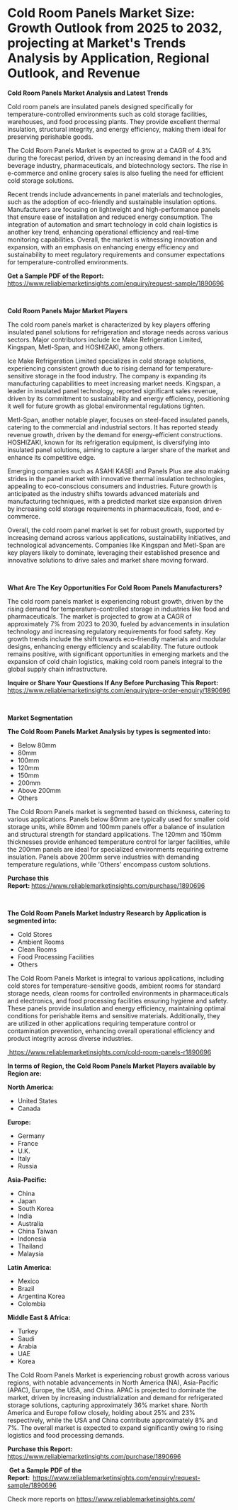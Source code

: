 <p><h1>Cold Room Panels Market Size: Growth Outlook from 2025 to 2032, projecting at Market's Trends Analysis by Application, Regional Outlook, and Revenue</h1></p><p><strong>Cold Room Panels Market Analysis and Latest Trends</strong></p>
<p><p>Cold room panels are insulated panels designed specifically for temperature-controlled environments such as cold storage facilities, warehouses, and food processing plants. They provide excellent thermal insulation, structural integrity, and energy efficiency, making them ideal for preserving perishable goods. </p><p>The Cold Room Panels Market is expected to grow at a CAGR of 4.3% during the forecast period, driven by an increasing demand in the food and beverage industry, pharmaceuticals, and biotechnology sectors. The rise in e-commerce and online grocery sales is also fueling the need for efficient cold storage solutions. </p><p>Recent trends include advancements in panel materials and technologies, such as the adoption of eco-friendly and sustainable insulation options. Manufacturers are focusing on lightweight and high-performance panels that ensure ease of installation and reduced energy consumption. The integration of automation and smart technology in cold chain logistics is another key trend, enhancing operational efficiency and real-time monitoring capabilities. Overall, the market is witnessing innovation and expansion, with an emphasis on enhancing energy efficiency and sustainability to meet regulatory requirements and consumer expectations for temperature-controlled environments.</p></p>
<p><strong>Get a Sample PDF of the Report:&nbsp;</strong> <a href="https://www.reliablemarketinsights.com/enquiry/request-sample/1890696?utm_campaign=2538&utm_medium=2&utm_source=Github&utm_content=ia&utm_term=02042025&utm_id=cold-room-panels">https://www.reliablemarketinsights.com/enquiry/request-sample/1890696</a></p>
<p>&nbsp;</p>
<p><strong>Cold Room Panels Major Market Players</strong></p>
<p><p>The cold room panels market is characterized by key players offering insulated panel solutions for refrigeration and storage needs across various sectors. Major contributors include Ice Make Refrigeration Limited, Kingspan, Metl-Span, and HOSHIZAKI, among others.</p><p>Ice Make Refrigeration Limited specializes in cold storage solutions, experiencing consistent growth due to rising demand for temperature-sensitive storage in the food industry. The company is expanding its manufacturing capabilities to meet increasing market needs. Kingspan, a leader in insulated panel technology, reported significant sales revenue, driven by its commitment to sustainability and energy efficiency, positioning it well for future growth as global environmental regulations tighten.</p><p>Metl-Span, another notable player, focuses on steel-faced insulated panels, catering to the commercial and industrial sectors. It has reported steady revenue growth, driven by the demand for energy-efficient constructions. HOSHIZAKI, known for its refrigeration equipment, is diversifying into insulated panel solutions, aiming to capture a larger share of the market and enhance its competitive edge.</p><p>Emerging companies such as ASAHI KASEI and Panels Plus are also making strides in the panel market with innovative thermal insulation technologies, appealing to eco-conscious consumers and industries. Future growth is anticipated as the industry shifts towards advanced materials and manufacturing techniques, with a predicted market size expansion driven by increasing cold storage requirements in pharmaceuticals, food, and e-commerce.</p><p>Overall, the cold room panel market is set for robust growth, supported by increasing demand across various applications, sustainability initiatives, and technological advancements. Companies like Kingspan and Metl-Span are key players likely to dominate, leveraging their established presence and innovative solutions to drive sales and market share moving forward.</p></p>
<p>&nbsp;</p>
<p><strong>What Are The Key Opportunities For Cold Room Panels Manufacturers?</strong></p>
<p><p>The cold room panels market is experiencing robust growth, driven by the rising demand for temperature-controlled storage in industries like food and pharmaceuticals. The market is projected to grow at a CAGR of approximately 7% from 2023 to 2030, fueled by advancements in insulation technology and increasing regulatory requirements for food safety. Key growth trends include the shift towards eco-friendly materials and modular designs, enhancing energy efficiency and scalability. The future outlook remains positive, with significant opportunities in emerging markets and the expansion of cold chain logistics, making cold room panels integral to the global supply chain infrastructure.</p></p>
<p><strong>Inquire or Share Your Questions If Any Before Purchasing This Report:</strong> <a href="https://www.reliablemarketinsights.com/enquiry/pre-order-enquiry/1890696?utm_campaign=2538&utm_medium=2&utm_source=Github&utm_content=ia&utm_term=02042025&utm_id=cold-room-panels">https://www.reliablemarketinsights.com/enquiry/pre-order-enquiry/1890696</a></p>
<p>&nbsp;</p>
<p><strong>Market Segmentation</strong></p>
<p><strong>The Cold Room Panels Market Analysis by types is segmented into:</strong></p>
<p><ul><li>Below 80mm</li><li>80mm</li><li>100mm</li><li>120mm</li><li>150mm</li><li>200mm</li><li>Above 200mm</li><li>Others</li></ul></p>
<p><p>The Cold Room Panels market is segmented based on thickness, catering to various applications. Panels below 80mm are typically used for smaller cold storage units, while 80mm and 100mm panels offer a balance of insulation and structural strength for standard applications. The 120mm and 150mm thicknesses provide enhanced temperature control for larger facilities, while the 200mm panels are ideal for specialized environments requiring extreme insulation. Panels above 200mm serve industries with demanding temperature regulations, while 'Others' encompass custom solutions.</p></p>
<p><strong>Purchase this Report:&nbsp;</strong><a href="https://www.reliablemarketinsights.com/purchase/1890696?utm_campaign=2538&utm_medium=2&utm_source=Github&utm_content=ia&utm_term=02042025&utm_id=cold-room-panels">https://www.reliablemarketinsights.com/purchase/1890696</a></p>
<p>&nbsp;</p>
<p><strong>The Cold Room Panels Market Industry Research by Application is segmented into:</strong></p>
<p><ul><li>Cold Stores</li><li>Ambient Rooms</li><li>Clean Rooms</li><li>Food Processing Facilities</li><li>Others</li></ul></p>
<p><p>The Cold Room Panels Market is integral to various applications, including cold stores for temperature-sensitive goods, ambient rooms for standard storage needs, clean rooms for controlled environments in pharmaceuticals and electronics, and food processing facilities ensuring hygiene and safety. These panels provide insulation and energy efficiency, maintaining optimal conditions for perishable items and sensitive materials. Additionally, they are utilized in other applications requiring temperature control or contamination prevention, enhancing overall operational efficiency and product integrity across diverse industries.</p></p>
<p><a href="https://www.reliablemarketinsights.com/cold-room-panels-r1890696?utm_campaign=2538&utm_medium=2&utm_source=Github&utm_content=ia&utm_term=02042025&utm_id=cold-room-panels">&nbsp;https://www.reliablemarketinsights.com/cold-room-panels-r1890696</a></p>
<p><strong>In terms of Region, the Cold Room Panels Market Players available by Region are:</strong></p>
<p>
    <p> <strong> North America: </strong>
        <ul>
            <li>United States</li>
            <li>Canada</li>
        </ul>
        </p> 
    <p> <strong> Europe: </strong>
        <ul>
            <li>Germany</li>
            <li>France</li>
            <li>U.K.</li>
            <li>Italy</li>
            <li>Russia</li>
        </ul>
        </p> 
    <p> <strong> Asia-Pacific: </strong>
        <ul>
            <li>China</li>
            <li>Japan</li>
            <li>South Korea</li>
            <li>India</li>
            <li>Australia</li>
            <li>China Taiwan</li>
            <li>Indonesia</li>
            <li>Thailand</li>
            <li>Malaysia</li>
        </ul>
        </p> 
    <p> <strong> Latin America: </strong>
        <ul>
            <li>Mexico</li>
            <li>Brazil</li>
            <li>Argentina Korea</li>
            <li>Colombia</li>
        </ul>
        </p> 
    <p> <strong> Middle East & Africa: </strong>
        <ul>
            <li>Turkey</li>
            <li>Saudi</li>
            <li>Arabia</li>
            <li>UAE</li>
            <li>Korea</li>
        </ul>
    </p>
    </p>
<p><p>The Cold Room Panels Market is experiencing robust growth across various regions, with notable advancements in North America (NA), Asia-Pacific (APAC), Europe, the USA, and China. APAC is projected to dominate the market, driven by increasing industrialization and demand for refrigerated storage solutions, capturing approximately 36% market share. North America and Europe follow closely, holding about 25% and 23% respectively, while the USA and China contribute approximately 8% and 7%. The overall market is expected to expand significantly owing to rising logistics and food processing demands.</p></p>
<p><strong>Purchase this Report: </strong><a href="https://www.reliablemarketinsights.com/purchase/1890696?utm_campaign=2538&utm_medium=2&utm_source=Github&utm_content=ia&utm_term=02042025&utm_id=cold-room-panels">https://www.reliablemarketinsights.com/purchase/1890696</a></p>
<p>&nbsp;<strong>Get a Sample PDF of the Report:&nbsp;&nbsp;</strong><a href="https://www.reliablemarketinsights.com/enquiry/request-sample/1890696?utm_campaign=2538&utm_medium=2&utm_source=Github&utm_content=ia&utm_term=02042025&utm_id=cold-room-panels">https://www.reliablemarketinsights.com/enquiry/request-sample/1890696</a></p>
<p><strong></strong></p>
<p>Check more reports on <a href="https://www.reliablemarketinsights.com/?utm_campaign=2538&utm_medium=2&utm_source=Github&utm_content=ia&utm_term=02042025&utm_id=cold-room-panels">https://www.reliablemarketinsights.com/</a></p>